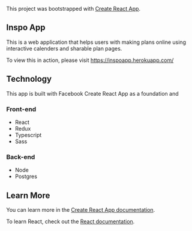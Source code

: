 This project was bootstrapped with [Create React App](https://github.com/facebook/create-react-app).

## Inspo App

This is a web application that helps users with making plans online using interactive calenders and sharable plan pages.

To view this in action, please visit https://inspoapp.herokuapp.com/

## Technology
This app is built with Facebook Create React App as a foundation and

  ### Front-end
  - React
  - Redux
  - Typescript
  - Sass

  ### Back-end
  - Node
  - Postgres

## Learn More

You can learn more in the [Create React App documentation](https://facebook.github.io/create-react-app/docs/getting-started).

To learn React, check out the [React documentation](https://reactjs.org/).
